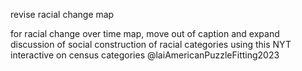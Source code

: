 revise racial change map

for racial change over time map, move out of caption and expand discussion of social construction of racial categories using this NYT interactive on census categories @laiAmericanPuzzleFitting2023